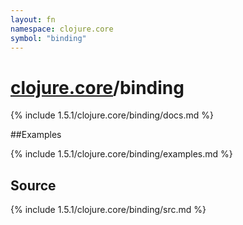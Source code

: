 ```yaml
---
layout: fn
namespace: clojure.core
symbol: "binding"
---
```


# [clojure.core](../)/binding

{% include 1.5.1/clojure.core/binding/docs.md %}

##Examples

{% include 1.5.1/clojure.core/binding/examples.md %}
## Source
{% include 1.5.1/clojure.core/binding/src.md %}

